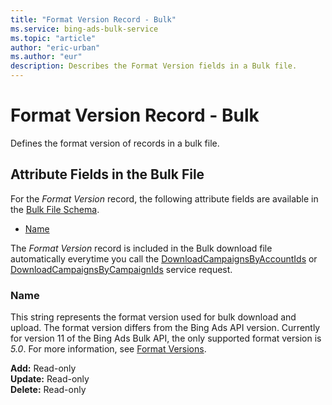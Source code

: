```yaml
---
title: "Format Version Record - Bulk"
ms.service: bing-ads-bulk-service
ms.topic: "article"
author: "eric-urban"
ms.author: "eur"
description: Describes the Format Version fields in a Bulk file.
---
```

# Format Version Record - Bulk
Defines the format version of records in a bulk file.

## <a name="entitydata"></a>Attribute Fields in the Bulk File
For the *Format Version* record, the following attribute fields are available in the [Bulk File Schema](bingads/bulk-service/bulk-file-schema.md). 

- [Name](#name)

The *Format Version* record is included in the Bulk download file automatically everytime you call the [DownloadCampaignsByAccountIds](bingads/bulk-service/downloadcampaignsbyaccountids.md) or [DownloadCampaignsByCampaignIds](bingads/bulk-service/downloadcampaignsbycampaignids.md) service request. 

### <a name="name"></a>Name
This string represents the format version used for bulk download and upload. The format version differs from the Bing Ads API version. Currently for version 11 of the Bing Ads Bulk API, the only supported format version  is *5.0*. For more information, see [Format Versions](bingads/bulk-service/bulk-file-schema.md#formatversions).

**Add:** Read-only  
**Update:** Read-only  
**Delete:** Read-only  
